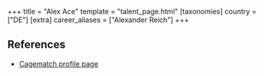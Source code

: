 +++
title = "Alex Ace"
template = "talent_page.html"
[taxonomies]
country = ["DE"]
[extra]
career_aliases = ["Alexander Reich"]
+++

## References
* [Cagematch profile page](https://www.cagematch.net/?id=2&nr=19035)
